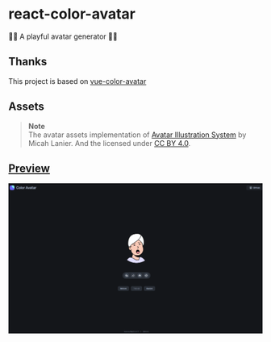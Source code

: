 # react-color-avatar
🧑‍🦱 A playful avatar generator 🧑‍🦳

## Thanks

This project is based on [vue-color-avatar](https://github.com/Codennnn/vue-color-avatar)

## Assets

> **Note**  
> The avatar assets implementation of [Avatar Illustration System](https://www.figma.com/community/file/829741575478342595) by Micah Lanier. And the licensed under [CC BY 4.0](https://creativecommons.org/licenses/by/4.0/).

## [Preview](https://avatar.gogogo7.com)
<a href="https://avatar.gogogo7.com/">
<img src="./src/images/img.png" alt="website-cover" />
</a>

